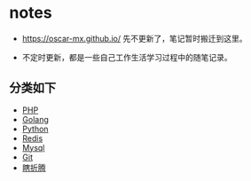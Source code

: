 # notes
- https://oscar-mx.github.io/ 先不更新了，笔记暂时搬迁到这里。

- 不定时更新，都是一些自己工作生活学习过程中的随笔记录。

## 分类如下
- [PHP](https://github.com/oscar-mx/notes/tree/master/PHP)
- [Golang](https://github.com/oscar-mx/notes/tree/master/Golang)
- [Python](https://github.com/oscar-mx/notes/tree/master/Python)
- [Redis](https://github.com/oscar-mx/notes/tree/master/Redis)
- [Mysql](https://github.com/oscar-mx/notes/tree/master/Mysql)
- [Git](https://github.com/oscar-mx/notes/tree/master/Git)
- [瞎折腾](https://github.com/oscar-mx/notes/tree/master/瞎折腾)
